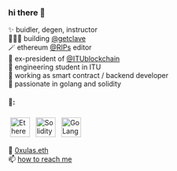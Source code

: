 ### hi there 👋
✨ buidler, degen, instructor <br/>
🧑🏻‍💻 building [@getclave](https://github.com/getclave) <br/>
🪄 ethereum [@RIPs](https://github.com/ethereum/RIPs/) editor <br/>
🐝 ex-president of [@ITUblockchain](https://github.com/ITUblockchain) <br/>
🏫 engineering student in ITU <br/>
🔭 working as smart contract / backend developer <br/>
🌱 passionate in golang and solidity

#### 🧰:

<p align="left">
  <img src="https://upload.wikimedia.org/wikipedia/commons/thumb/0/05/Ethereum_logo_2014.svg/1257px-Ethereum_logo_2014.svg.png" alt="Ethereum" height="40" style="vertical-align:top; margin:4px">
  <img src="https://upload.wikimedia.org/wikipedia/commons/thumb/9/98/Solidity_logo.svg/1200px-Solidity_logo.svg.png" alt="Solidity" height="40" style="vertical-align:top; margin:4px">
  <img src="https://seeklogo.com/images/G/go-logo-046185B647-seeklogo.com.png" alt="GoLang" height="40" style="vertical-align:top; margin:4px">
</p> 

🔗 [0xulas.eth](https://0xulas.eth.limo) <br/>
📫 [how to reach me](mailto:0xulas0000.x@ud.me) <br/>
